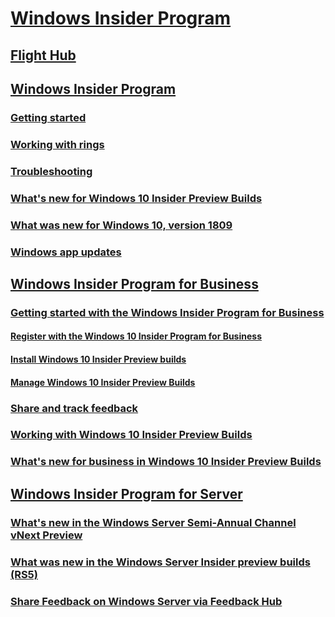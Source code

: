 # [Windows Insider Program](https://docs.microsoft.com/en-us/windows-insider/)
## [Flight Hub](https://docs.microsoft.com/en-us/windows-insider/flight-hub/)
## [Windows Insider Program](index.md)
### [Getting started](get-started.md)
### [Working with rings](rings.md)
### [Troubleshooting](troubleshooting.md)
### [What's new for Windows 10 Insider Preview Builds](Whats-new-wip-at-home.md)
### [What was new for Windows 10, version 1809](Whats-new-wip-at-home-1809.md)
### [Windows app updates](whats-new-apps.md)
## [Windows Insider Program for Business](https://docs.microsoft.com/en-us/windows-insider/at-work-pro/)
### [Getting started with the Windows Insider Program for Business](https://docs.microsoft.com/en-us/windows-insider/at-work-pro/wip-4-biz-get-started)
#### [Register with the Windows 10 Insider Program for Business](https://docs.microsoft.com/en-us/windows-insider/at-work-pro/wip-4-biz-register)
#### [Install Windows 10 Insider Preview builds](https://docs.microsoft.com/en-us/windows-insider/at-work-pro/wip-4-biz-install)
#### [Manage Windows 10 Insider Preview Builds](https://docs.microsoft.com/en-us/windows-insider/at-work-pro/wip-4-biz-manage-builds)
### [Share and track feedback](https://docs.microsoft.com/en-us/windows-insider/at-work-pro/wip-4-biz-feedback-hub)
### [Working with Windows 10 Insider Preview Builds](https://docs.microsoft.com/en-us/windows-insider/at-work-pro/wip-4-biz-explore-and-validate)
### [What's new for business in Windows 10 Insider Preview Builds](https://docs.microsoft.com/en-us/windows-insider/at-work-pro/wip-4-biz-whats-new)
## [Windows Insider Program for Server](https://docs.microsoft.com/en-us/windows-insider/at-work/)
### [What's new in the Windows Server Semi-Annual Channel vNext Preview](https://docs.microsoft.com/en-us/windows-insider/at-work/whats-new-wip-at-work)
### [What was new in the Windows Server Insider preview builds (RS5)](https://docs.microsoft.com/en-us/windows-insider/at-work/whats-new-wip-at-work-1809.md)
### [Share Feedback on Windows Server via Feedback Hub](https://docs.microsoft.com/en-us/windows-insider/at-work/wip-4-server-feedback-hub.md)